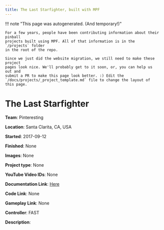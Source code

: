```yaml
---
title: The Last Starfighter, built with MPF
---
```


<!-- This file is used as the template for all the individual project pages. -->

!!! note "This page was autogenerated. (And temporary!)"

    For a few years, people have been contributing information about their pinball
    projects built using MPF. All of that information is in the `/projects` folder
    in the root of the repo.

    Since we just did the website migration, we still need to make these project
    pages look nice. We'll probably get to it soon, or, you can help us out and
    submit a PR to make this page look better. :) Edit the
    `/docs/projects/_project_template.md` file to change the layout of this page.

# The Last Starfighter

**Team**: Pinteresting

**Location**: Santa Clarita, CA, USA

**Started**: 2017-09-12

**Finished**: None

**Images**: None

**Project type**: None

**YouTube Video IDs**: None

**Documentation Link**: [Here](https://pinside.com/pinball/forum/topic/southern-california-homebrew-anyone-interested/)

**Code Link**: None

**Gameplay Link**: None

**Controller**: FAST

**Description**:



<!-- Note, do not edit this file directly, as it will be overwritten when the list is regenerated.

To edit information about a project, edit the project's YAML file in the `/projects` folder. (Off the
root of the repo, not this folder which is `/www/projects`.)

To edit the look and feel or layout of this page, edit the `_project_template.md` file in the `/www/projects` folder. -->